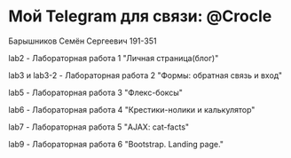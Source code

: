 # Мой Telegram для связи: @Crocle
Барышников Семён Сергеевич 191-351

lab2 - Лабораторная работа 1 "Личная страница(блог)"

lab3 и lab3-2 - Лабораторная работа 2 "Формы: обратная связь и вход"

lab5 - Лабораторная работа 3 "Флекс-боксы"

lab6 - Лабораторная работа 4 "Крестики-нолики и калькулятор"

lab7 - Лабораторная работа 5 "AJAX: cat-facts"

lab9 - Лабораторная работа 6 "Bootstrap. Landing page."